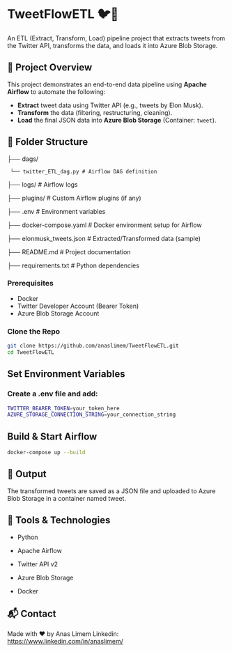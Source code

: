 # TweetFlowETL 🐦💾

An ETL (Extract, Transform, Load) pipeline project that extracts tweets from the Twitter API, transforms the data, and loads it into Azure Blob Storage.


## 📌 Project Overview

This project demonstrates an end-to-end data pipeline using **Apache Airflow** to automate the following:

- **Extract** tweet data using Twitter API (e.g., tweets by Elon Musk).
- **Transform** the data (filtering, restructuring, cleaning).
- **Load** the final JSON data into **Azure Blob Storage** (Container: `tweet`).


## 📁 Folder Structure

├── dags/

     └── twitter_ETL_dag.py # Airflow DAG definition

├── logs/ # Airflow logs

├── plugins/ # Custom Airflow plugins (if any)

├── .env # Environment variables

├── docker-compose.yaml # Docker environment setup 
for Airflow

├── elonmusk_tweets.json # Extracted/Transformed data (sample)

├── README.md # Project documentation

├── requirements.txt # Python dependencies


### Prerequisites

- Docker
- Twitter Developer Account (Bearer Token)
- Azure Blob Storage Account

### Clone the Repo

```bash
git clone https://github.com/anaslimem/TweetFlowETL.git
cd TweetFlowETL
```

## Set Environment Variables
### Create a .env file and add:

```bash
TWITTER_BEARER_TOKEN=your_token_here
AZURE_STORAGE_CONNECTION_STRING=your_connection_string
```

## Build & Start Airflow

```bash
docker-compose up --build
```

## 💾 Output
The transformed tweets are saved as a JSON file and uploaded to Azure Blob Storage in a container named tweet.

## 🧰 Tools & Technologies

- Python

- Apache Airflow

- Twitter API v2

- Azure Blob Storage

- Docker

## 📬 Contact
Made with ❤️ by Anas Limem
Linkedin: 
https://www.linkedin.com/in/anaslimem/



